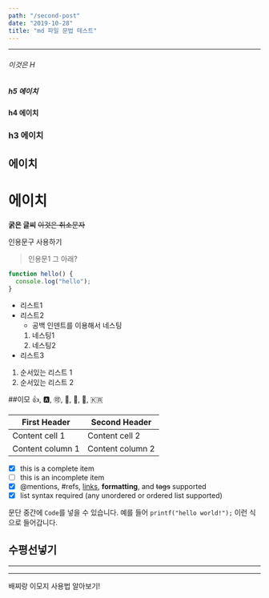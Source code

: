 ```yaml
---
path: "/second-post"
date: "2019-10-28"
title: "md 파일 문법 테스트"
---
```


--- 

###### 이것은 H
##### h5 에이치
#### h4 에이치 
### h3 에이치
## 에이치
# 에이치

**굵은 글씨**
~~이것은 취소문자~~

인용문구 사용하기
> 인용문1
> 그 아래?

```javascript
function hello() {
  console.log("hello");
}
```

- 리스트1
- 리스트2
    * 공백 인덴트를 이용해서 네스팅
    1. 네스팅1
    2. 네스팅2
- 리스트3
1. 순서있는 리스트 1
2. 순서있는 리스트 2

##이모
:+1:, :a:, :accept:, :baby:, :car:, :kiss:, :kr:

First Header | Second Header 
------------ | ------------- 
Content cell 1 | Content cell 2 
Content column 1 | Content column 2

- [x] this is a complete item 
- [ ] this is an incomplete item 
- [x] @mentions, #refs, [links](), **formatting**, and <del>tags</del> supported 
- [x] list syntax required (any unordered or ordered list supported)

문단 중간에 `Code`를 넣을 수 있습니다. 
예를 들어 `printf("hello world!");` 이런 식으로 들어갑니다.

수평선넣기
--- 
*** 
___

배찌랑 이모지 사용법 알아보기!